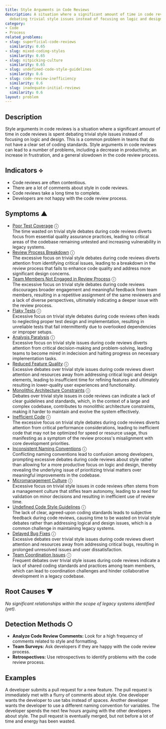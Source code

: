 ```yaml
---
title: Style Arguments in Code Reviews
description: A situation where a significant amount of time in code reviews is spent
  debating trivial style issues instead of focusing on logic and design.
category:
- Code
- Process
related_problems:
- slug: superficial-code-reviews
  similarity: 0.65
- slug: mixed-coding-styles
  similarity: 0.65
- slug: nitpicking-culture
  similarity: 0.65
- slug: undefined-code-style-guidelines
  similarity: 0.6
- slug: code-review-inefficiency
  similarity: 0.6
- slug: inadequate-initial-reviews
  similarity: 0.6
layout: problem
---
```


## Description
Style arguments in code reviews is a situation where a significant amount of time in code reviews is spent debating trivial style issues instead of focusing on logic and design. This is a common problem in teams that do not have a clear set of coding standards. Style arguments in code reviews can lead to a number of problems, including a decrease in productivity, an increase in frustration, and a general slowdown in the code review process.

## Indicators ⟡
- Code reviews are often contentious.
- There are a lot of comments about style in code reviews.
- Code reviews take a long time to complete.
- Developers are not happy with the code review process.

## Symptoms ▲
- [Poor Test Coverage](poor-test-coverage.md) <span class="info-tooltip" title="Confidence: 0.626, Strength: 0.858">ⓘ</span>
<br/>  The time wasted on trivial style debates during code reviews diverts focus from essential quality assurance practices, leading to critical areas of the codebase remaining untested and increasing vulnerability in legacy systems.
- [Review Process Breakdown](review-process-breakdown.md) <span class="info-tooltip" title="Confidence: 0.448, Strength: 0.788">ⓘ</span>
<br/>  The excessive focus on trivial style debates during code reviews diverts attention from identifying critical issues, leading to a breakdown in the review process that fails to enhance code quality and address more significant design concerns.
- [Team Members Not Engaged in Review Process](team-members-not-engaged-in-review-process.md) <span class="info-tooltip" title="Confidence: 0.447, Strength: 0.865">ⓘ</span>
<br/>  The excessive focus on trivial style debates during code reviews discourages broader engagement and meaningful feedback from team members, resulting in a repetitive assignment of the same reviewers and a lack of diverse perspectives, ultimately indicating a deeper issue with the review process.
- [Flaky Tests](flaky-tests.md) <span class="info-tooltip" title="Confidence: 0.445, Strength: 0.811">ⓘ</span>
<br/>  Excessive focus on trivial style debates during code reviews often leads to neglecting proper test design and implementation, resulting in unreliable tests that fail intermittently due to overlooked dependencies or improper setups.
- [Analysis Paralysis](analysis-paralysis.md) <span class="info-tooltip" title="Confidence: 0.439, Strength: 0.875">ⓘ</span>
<br/>  Excessive focus on trivial style issues during code reviews diverts attention from critical decision-making and problem-solving, leading teams to become mired in indecision and halting progress on necessary implementation tasks.
- [Reduced Feature Quality](reduced-feature-quality.md) <span class="info-tooltip" title="Confidence: 0.396, Strength: 0.914">ⓘ</span>
<br/>  Excessive debates over trivial style issues during code reviews divert attention and resources away from addressing critical logic and design elements, leading to insufficient time for refining features and ultimately resulting in lower-quality user experiences and functionality.
- [Monolithic Architecture Constraints](monolithic-architecture-constraints.md) <span class="info-tooltip" title="Confidence: 0.374, Strength: 0.866">ⓘ</span>
<br/>  Debates over trivial style issues in code reviews can indicate a lack of clear guidelines and standards, which, in the context of a large and complex codebase, contributes to monolithic architecture constraints, making it harder to maintain and evolve the system effectively.
- [Inefficient Code](inefficient-code.md) <span class="info-tooltip" title="Confidence: 0.353, Strength: 0.848">ⓘ</span>
<br/>  The excessive focus on trivial style debates during code reviews diverts attention from critical performance considerations, leading to inefficient code that may not be optimized for speed or resource usage, thus manifesting as a symptom of the review process's misalignment with core development priorities.
- [Inconsistent Naming Conventions](inconsistent-naming-conventions.md) <span class="info-tooltip" title="Confidence: 0.335, Strength: 0.827">ⓘ</span>
<br/>  Conflicting naming conventions lead to confusion among developers, prompting excessive debates during code reviews about style rather than allowing for a more productive focus on logic and design, thereby revealing the underlying issue of prioritizing trivial matters over meaningful improvements in the codebase.
- [Micromanagement Culture](micromanagement-culture.md) <span class="info-tooltip" title="Confidence: 0.315, Strength: 0.743">ⓘ</span>
<br/>  Excessive focus on trivial style issues in code reviews often stems from a management culture that stifles team autonomy, leading to a need for validation on minor decisions and resulting in inefficient use of review time.
- [Undefined Code Style Guidelines](undefined-code-style-guidelines.md) <span class="info-tooltip" title="Confidence: 0.310, Strength: 0.717">ⓘ</span>
<br/>  The lack of clear, agreed-upon coding standards leads to subjective feedback during code reviews, causing time to be wasted on trivial style debates rather than addressing logical and design issues, which is a common challenge in maintaining legacy systems.
- [Delayed Bug Fixes](delayed-bug-fixes.md) <span class="info-tooltip" title="Confidence: 0.307, Strength: 0.789">ⓘ</span>
<br/>  Excessive debates over trivial style issues during code reviews divert attention and resources away from addressing critical bugs, resulting in prolonged unresolved issues and user dissatisfaction.
- [Team Coordination Issues](team-coordination-issues.md) <span class="info-tooltip" title="Confidence: 0.300, Strength: 0.896">ⓘ</span>
<br/>  Frequent debates over trivial style issues during code reviews indicate a lack of shared coding standards and practices among team members, which can lead to coordination challenges and hinder collaborative development in a legacy codebase.

## Root Causes ▼

*No significant relationships within the scope of legacy systems identified (yet).*

## Detection Methods ○
- **Analyze Code Review Comments:** Look for a high frequency of comments related to style and formatting.
- **Team Surveys:** Ask developers if they are happy with the code review process.
- **Retrospectives:** Use retrospectives to identify problems with the code review process.

## Examples
A developer submits a pull request for a new feature. The pull request is immediately met with a flurry of comments about style. One developer wants the developer to use tabs instead of spaces. Another developer wants the developer to use a different naming convention for variables. The developer spends the next few hours arguing with the other developers about style. The pull request is eventually merged, but not before a lot of time and energy has been wasted.
